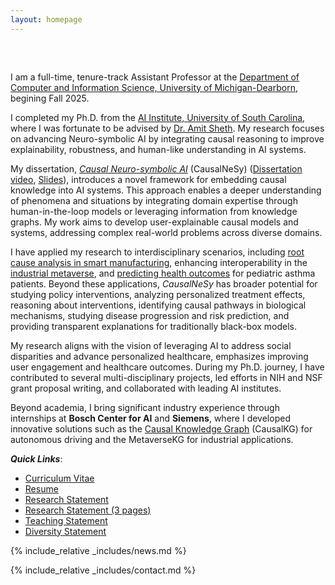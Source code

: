 ```yaml
---
layout: homepage
---
```


<h1 id="about-me"></h1>

<h2 style="margin: 60px 0px 10px;"></h2>

I am a full-time, tenure-track Assistant Professor at the [Department of Computer and Information Science, University of Michigan-Dearborn](https://mcommunity.umich.edu/person/jaimini), begining Fall 2025. 

I completed my Ph.D. from the [AI Institute, University of South Carolina](https://aiisc.ai/), where I was fortunate to be advised by [Dr. Amit Sheth](https://amit.aiisc.ai/). My research focuses on advancing Neuro-symbolic AI by integrating causal reasoning to improve explainability, robustness, and human-like understanding in AI systems. 

My dissertation, *[Causal Neuro-symbolic AI](https://ieeexplore.ieee.org/document/10570374)* (CausalNeSy) ([Dissertation video](https://youtu.be/xW50jOdTOAA?feature=shared), [Slides](https://drive.google.com/file/d/1rFj-hTYKXCJ5nXwd3zRWicdctYCkIFV1/view)), introduces a novel framework for embedding causal knowledge into AI systems. This approach enables a deeper understanding of phenomena and situations by integrating domain expertise through human-in-the-loop models or leveraging information from knowledge graphs. My work aims to develop user-explainable causal models and systems, addressing complex real-world problems across diverse domains.

I have applied my research to interdisciplinary scenarios, including [root cause analysis in smart manufacturing](https://scholarcommons.sc.edu/cgi/viewcontent.cgi?article=1633&context=aii_fac_pub), enhancing interoperability in the [industrial metaverse](https://ieeexplore.ieee.org/abstract/document/10018009), and [predicting health outcomes](https://ieeexplore.ieee.org/abstract/document/10628667) for pediatric asthma patients. Beyond these applications, *CausalNeSy* has broader potential for studying policy interventions, analyzing personalized treatment effects, reasoning about interventions, identifying causal pathways in biological mechanisms, studying disease progression and risk prediction, and providing transparent explanations for traditionally black-box models.

My research aligns with the vision of leveraging AI to address social disparities and advance personalized healthcare, emphasizes improving user engagement and healthcare outcomes. During my Ph.D. journey, I have contributed to several multi-disciplinary projects, led efforts in NIH and NSF grant proposal writing, and collaborated with leading AI institutes.

Beyond academia, I bring significant industry experience through internships at <strong>Bosch Center for AI</strong> and <strong>Siemens</strong>, where I developed innovative solutions such as the [Causal Knowledge Graph](https://ieeexplore.ieee.org/abstract/document/9706608) (CausalKG) for autonomous driving and the MetaverseKG for industrial applications.

***Quick Links***: 
- [Curriculum Vitae](https://github.com/utkarshani/utkarshani.github.io/blob/main/CurriculumVitae_Utkarshani.pdf)
- [Resume](https://github.com/utkarshani/utkarshani.github.io/blob/289dd032f56553af749d8ae47b8a5af48dd09f54/Resume_Utkarshani.pdf)
- [Research Statement](https://github.com/utkarshani/utkarshani.github.io/blob/main/ResearchStatement_Utkarshani.pdf)
- [Research Statement (3 pages)](https://github.com/utkarshani/utkarshani.github.io/blob/main/ResearchStatement%20Short3Pages_Utkarshani.pdf)
- [Teaching Statement](https://github.com/utkarshani/utkarshani.github.io/blob/main/TeachingStatement_Utkarshani.pdf)
- [Diversity Statement](https://github.com/utkarshani/utkarshani.github.io/blob/main/DiversityStatement_Utkarshani.pdf)
<!-- <strong style="color:#e74d3c; font-weight:600"><strong style="color:#e74d3c; font-weight:600">I am actively looking for self-motivated Ph.D. students with interests in computer vision and machine learning. If you are interested, please send me an email. You may see details [here](./openings/).</strong> -->

{% include_relative _includes/news.md %}

{% include_relative _includes/contact.md %}

